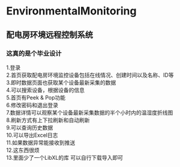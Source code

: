 # EnvironmentalMonitoring
## 配电房环境远程控制系统  
### 这真的是个毕业设计   
1.登录  
2.首页获取配电房环境监控设备包括在线情况、创建时间以及名称、ID等  
3.即时数据页面也获取某个设备最新采集的数据  
4.可以搜索设备，根据设备的信息  
5.首页有Peek & Pop功能  
6.修改密码和退出登录  
7.数据详情可以观察某个设备最新采集数据的半个小时内的温湿度折线图  
8.刷新方式有上下拉刷新和自动刷新  
9.可以查询历史数据  
10.可以导出Excel日志  
11.如果数据异常能接收到推送  
12.这东西很烦  
13.里面少了一个LibXL的库 可以自行下载导入即可  
